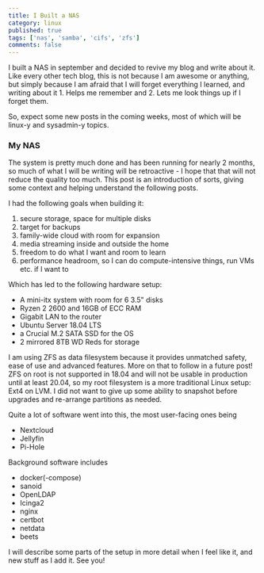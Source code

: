 ```yaml
---
title: I Built a NAS
category: linux
published: true
tags: ['nas', 'samba', 'cifs', 'zfs']
comments: false
---
```


I built a NAS in september and decided to revive my blog and write about it.<br/>
Like every other tech blog, this is not because I am awesome or anything, but simply because I am afraid that I will forget everything I learned, and writing about it 1. Helps me remember and 2. Lets me look things up if I forget them.

So, expect some new posts in the coming weeks, most of which will be linux-y and sysadmin-y topics.

### My NAS

The system is pretty much done and has been running for nearly 2 months, so much of what I will be writing will be retroactive - I hope that that will not reduce the quality too much.
This post is an introduction of sorts, giving some context and helping understand the following posts.

I had the following goals when building it:

1. secure storage, space for multiple disks
2. target for backups
3. family-wide cloud with room for expansion
4. media streaming inside and outside the home
5. freedom to do what I want and room to learn
6. performance headroom, so I can do compute-intensive things, run VMs etc. if I want to

Which has led to the following hardware setup:

- A mini-itx system with room for 6 3.5" disks
- Ryzen 2 2600 and 16GB of ECC RAM
- Gigabit LAN to the router
- Ubuntu Server 18.04 LTS
- a Crucial M.2 SATA SSD for the OS
- 2 mirrored 8TB WD Reds for storage

I am using ZFS as data filesystem because it provides unmatched safety, ease of use and advanced features. More on that to follow in a future post!<br/>
ZFS on root is not supported in 18.04 and will not be usable in production until at least 20.04, so my root filesystem is a more traditional Linux setup: Ext4 on LVM.
I did not want to give up some ability to snapshot before upgrades and re-arrange partitions as needed.

Quite a lot of software went into this, the most user-facing ones being

- Nextcloud
- Jellyfin
- Pi-Hole

Background software includes

- docker(-compose)
- sanoid
- OpenLDAP
- Icinga2
- nginx
- certbot
- netdata
- beets

I will describe some parts of the setup in more detail when I feel like it, and new stuff as I add it. See you!

